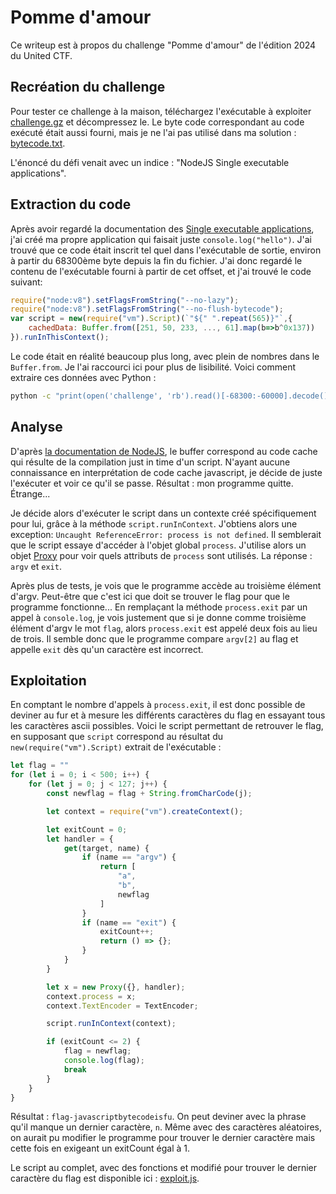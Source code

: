 # Pomme d'amour

Ce writeup est à propos du challenge "Pomme d'amour" de l'édition 2024 du United CTF.

## Recréation du challenge

Pour tester ce challenge à la maison, téléchargez l'exécutable à exploiter [challenge.gz](challenge.gz) et décompressez le. Le byte code correspondant au code exécuté était aussi fourni, mais je ne l'ai pas utilisé dans ma solution : [bytecode.txt](bytecode.txt).

L'énoncé du défi venait avec un indice : "NodeJS Single executable applications".

## Extraction du code

Après avoir regardé la documentation des [Single executable applications](https://nodejs.org/api/single-executable-applications.html), j'ai créé ma propre application qui faisait juste `console.log("hello")`. J'ai trouvé que ce code était inscrit tel quel dans l'exécutable de sortie, environ à partir du 68300ème byte depuis la fin du fichier. J'ai donc regardé le contenu de l'exécutable fourni à partir de cet offset, et j'ai trouvé le code suivant:

```js
require("node:v8").setFlagsFromString("--no-lazy");
require("node:v8").setFlagsFromString("--no-flush-bytecode");
var script = new(require("vm").Script)(`"${" ".repeat(565)}"`,{
    cachedData: Buffer.from([251, 50, 233, ..., 61].map(b=>b^0x137))
}).runInThisContext();
```

Le code était en réalité beaucoup plus long, avec plein de nombres dans le `Buffer.from`. Je l'ai raccourci ici pour plus de lisibilité. Voici comment extraire ces données avec Python :

```bash
python -c "print(open('challenge', 'rb').read()[-68300:-60000].decode())"
```

## Analyse

D'après [la documentation de NodeJS](https://nodejs.org/api/vm.html#new-vmscriptcode-options), le buffer correspond au code cache qui résulte de la compilation just in time d'un script. N'ayant aucune connaissance en interprétation de code cache javascript, je décide de juste l'exécuter et voir ce qu'il se passe. Résultat : mon programme quitte. Étrange...

Je décide alors d'exécuter le script dans un contexte créé spécifiquement pour lui, grâce à la méthode `script.runInContext`. J'obtiens alors une exception: `Uncaught ReferenceError: process is not defined`. Il semblerait que le script essaye d'accéder à l'objet global `process`. J'utilise alors un objet [Proxy](https://developer.mozilla.org/en-US/docs/Web/JavaScript/Reference/Global_Objects/Proxy) pour voir quels attributs de `process` sont utilisés. La réponse : `argv` et `exit`.

Après plus de tests, je vois que le programme accède au troisième élément d'argv. Peut-être que c'est ici que doit se trouver le flag pour que le programme fonctionne... En remplaçant la méthode `process.exit` par un appel à `console.log`, je vois justement que si je donne comme troisième élément d'argv le mot `flag`, alors `process.exit` est appelé deux fois au lieu de trois. Il semble donc que le programme compare `argv[2]` au flag et appelle `exit` dès qu'un caractère est incorrect.

## Exploitation
En comptant le nombre d'appels à `process.exit`, il est donc possible de deviner au fur et à mesure les différents caractères du flag en essayant tous les caractères ascii possibles. Voici le script permettant de retrouver le flag, en supposant que `script` correspond au résultat du `new(require("vm").Script)` extrait de l'exécutable :

```js
let flag = ""
for (let i = 0; i < 500; i++) {
    for (let j = 0; j < 127; j++) {
        const newflag = flag + String.fromCharCode(j);

        let context = require("vm").createContext();

        let exitCount = 0;
        let handler = {
            get(target, name) {
                if (name == "argv") {
                    return [
                        "a",
                        "b",
                        newflag
                    ]
                }
                if (name == "exit") {
                    exitCount++;
                    return () => {};
                }
            }
        }

        let x = new Proxy({}, handler);
        context.process = x;
        context.TextEncoder = TextEncoder;

        script.runInContext(context);

        if (exitCount <= 2) {
            flag = newflag;
            console.log(flag);
            break
        }
    }
}
```

Résultat : `flag-javascriptbytecodeisfu`. On peut deviner avec la phrase qu'il manque un dernier caractère, `n`. Même avec des caractères aléatoires, on aurait pu modifier le programme pour trouver le dernier caractère mais cette fois en exigeant un exitCount égal à 1.

Le script au complet, avec des fonctions et modifié pour trouver le dernier caractère du flag est disponible ici : [exploit.js](exploit.js).
